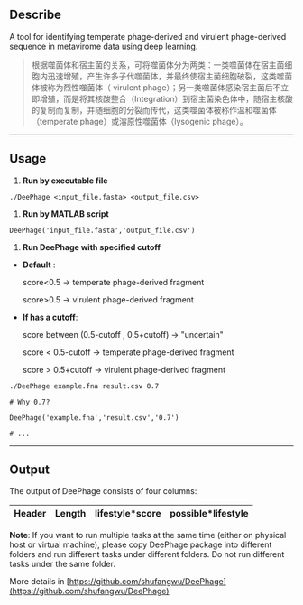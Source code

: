 ## **Describe**

A tool for identifying temperate phage-derived and virulent phage-derived sequence in metavirome data using deep learning.

> 根据噬菌体和宿主菌的关系，可将噬菌体分为两类：一类噬菌体在宿主菌细胞内迅速增殖，产生许多子代噬菌体，并最终使宿主菌细胞破裂，这类噬菌体被称为烈性噬菌体（ virulent phage）；另一类噬菌体感染宿主菌后不立即增殖，而是将其核酸整合（Integration）到宿主菌染色体中，随宿主核酸的复制而复制，并随细胞的分裂而传代，这类噬菌体被称作温和噬菌体（temperate phage）或溶原性噬菌体（lysogenic phage）。

---

## Usage

1. **Run by executable file**

```
./DeePhage <input_file.fasta> <output_file.csv>

```

1. **Run by MATLAB script**

```
DeePhage('input_file.fasta','output_file.csv')

```

1. **Run DeePhage with specified cutoff**

- **Default** :

  score<0.5 → temperate phage-derived fragment

  score>0.5 → virulent phage-derived fragment

- **If has a cutoff**:

  score between (0.5-cutoff , 0.5+cutoff) → "uncertain"

  score < 0.5-cutoff → temperate phage-derived fragment

  score > 0.5+cutoff → virulent phage-derived fragment

```
./DeePhage example.fna result.csv 0.7

# Why 0.7?

```

```
DeePhage('example.fna','result.csv','0.7')

# ...

```

---

## Output

The output of DeePhage consists of four columns:

|Header|Length|lifestyle*score|possible*lifestyle|
|---|---|---|---|

**Note**: If you want to run multiple tasks at the same time (either on physical host or virtual machine), please copy DeePhage package into different folders and run different tasks under different folders. Do not run different tasks under the same folder. 

More details in [https://github.com/shufangwu/DeePhage](https://github.com/shufangwu/DeePhage)
